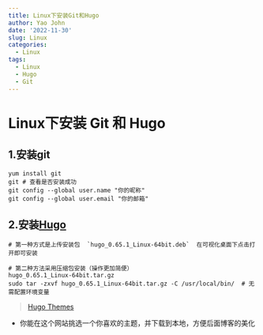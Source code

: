 ```yaml
---
title: Linux下安装Git和Hugo
author: Yao John
date: '2022-11-30'
slug: Linux
categories:
  - Linux
tags:
  - Linux
  - Hugo
  - Git
---
```


# Linux下安装 Git 和 Hugo

## 1.安装git

```Linux
yum install git
git # 查看是否安装成功
git config --global user.name "你的昵称" 
git config --global user.email "你的邮箱"
```

## 2.安装[Hugo](https://github.com/gohugoio/hugo/releases)

```linux
# 第一种方式是上传安装包  `hugo_0.65.1_Linux-64bit.deb`  在可视化桌面下点击打开即可安装
 
# 第二种方法采用压缩包安装（操作更加简便）
hugo_0.65.1_Linux-64bit.tar.gz
sudo tar -zxvf hugo_0.65.1_Linux-64bit.tar.gz -C /usr/local/bin/  # 无需配置环境变量

```

>[Hugo Themes](https://themes.gohugo.io/)


- 你能在这个网站挑选一个你喜欢的主题，并下载到本地，方便后面博客的美化

